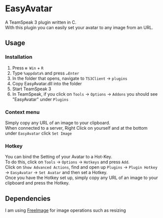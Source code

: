 # EasyAvatar

A TeamSpeak 3 plugin written in C.  
With this plugin you can easily set your avatar to any image from an URL.

## Usage

### Installation

1. Press `⊞ Win` + `R`
2. Type `%appdata%` and press `↵Enter`
3. In the folder that opens, navigate to `TS3Client` -> `plugins`
4. Copy EasyAvatar.dll into the folder
5. Start TeamSpeak 3
6. In TeamSpeak, if you click on `Tools` -> `Options` -> `Addons` you should see "EasyAvatar" under `Plugins`

### Context menu

Simply copy any URL of an image to your clipboard.  
When connected to a server, Right Click on yourself and at the bottom under `EasyAvatar` click `Set Image`

### Hotkey

You can bind the Setting of your Avatar to a Hot-Key.  
To do this, click on `Tools` -> `Options` -> `Hotkeys` and press `Add`.  
Click on `Show Advanced Actions`, find and open up `Plugins` -> `Plugin Hotkey` -> `EasyAvatar` -> `Set Avatar` and then set a Hotkey.  
Once you have the Hotkey set up, simply copy any URL of an image to your clipboard and press the Hotkey.


## Dependencies

I am using [FreeImage](http://freeimage.sourceforge.net) for image operations such as resizing

